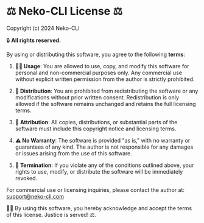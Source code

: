 # ⚖️ **Neko-CLI License** ⚖️

Copyright (c) 2024 Neko-CLI

🔒 **All rights reserved.**

By using or distributing this software, you agree to the following **terms**:

1. **👨‍⚖️ Usage**: You are allowed to use, copy, and modify this software for personal and non-commercial purposes only. Any commercial use without explicit written permission from the author is strictly prohibited.
  
2. **📜 Distribution**: You are prohibited from redistributing the software or any modifications without prior written consent. Redistribution is only allowed if the software remains unchanged and retains the full licensing terms.
  
3. **💼 Attribution**: All copies, distributions, or substantial parts of the software must include this copyright notice and licensing terms.
  
4. **⚠️ No Warranty**: The software is provided "as is," with no warranty or guarantees of any kind. The author is not responsible for any damages or issues arising from the use of this software.
  
5. **🚪 Termination**: If you violate any of the conditions outlined above, your rights to use, modify, or distribute the software will be immediately revoked.

For commercial use or licensing inquiries, please contact the author at:  
<a href="mailto:support@neko-cli.com">support@neko-cli.com</a>

👩‍⚖️ By using this software, you hereby acknowledge and accept the terms of this license. Justice is served! ⚖️.